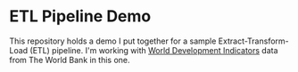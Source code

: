 # ETL Pipeline Demo

This repository holds a demo I put together for a sample Extract-Transform-Load (ETL) pipeline. I'm working with [World Development Indicators](https://datacatalog.worldbank.org/dataset/world-development-indicators) data from The World Bank in this one.
